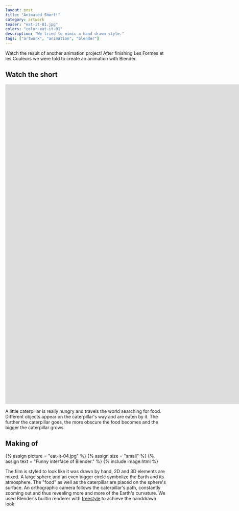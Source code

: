 ```yaml
---
layout: post
title: "Animated Short!"
category: artwork
teaser: "eat-it-01.jpg"
colors: "color-eat-it-01"
description: "We tried to mimic a hand drawn style."
tags: ["artwork", "animation", "blender"]
---
```


Watch the result of another animation project! After finishing Les Formes et les Couleurs we were told to create an animation with Blender.

<!--more-->

## Watch the short

<div class="responsive-video-53 z-depth-2">
<iframe src="http://player.vimeo.com/video/121864525?title=0&amp;byline=0&amp;portrait=0&amp;color={% include link-color.html %}" width="1600" height="1000" frameborder="0" webkitAllowFullScreen allowFullScreen></iframe>
</div>

A little caterpillar is really hungry and travels the world searching for food. Different objects appear on the caterpillar's way and are eaten by it. The further the caterpillar goes, the more obscure the food becomes and the bigger the caterpillar grows.

## Making of

{% assign picture = "eat-it-04.jpg" %}
{% assign size = "small" %}
{% assign text = "Funny interface of Blender." %}
{% include image.html %}

The film is styled to look like it was drawn by hand, 2D and 3D elements are mixed. A large sphere and an even bigger circle symbolize the Earth and its atmosphere. The "food" as well as the caterpillar are placed on the sphere's surface. An orthographic camera follows the caterpillar's path, constantly zooming out and thus revealing more and more of the Earth's curvature. We used Blender's built­in renderer with [freestyle](http://freestyle.sourceforge.net/) to achieve the hand­drawn look



